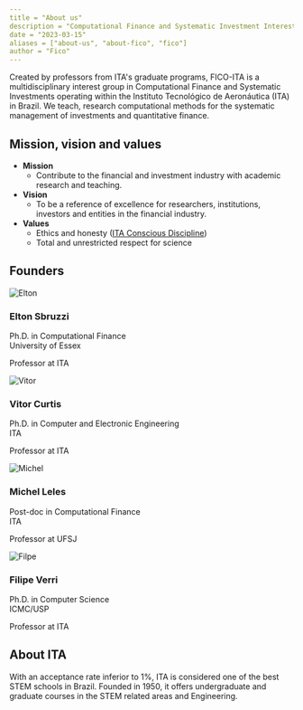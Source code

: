 ```yaml
---
title = "About us"
description = "Computational Finance and Systematic Investment Interest Group"
date = "2023-03-15"
aliases = ["about-us", "about-fico", "fico"]
author = "Fico"
---
```


Created by professors from ITA's graduate programs, FICO-ITA is a multidisciplinary interest group in Computational Finance and Systematic Investments operating within the Instituto Tecnológico de Aeronáutica (ITA) in Brazil. We teach, research computational methods for the systematic management of investments and quantitative finance.

## Mission, vision and values

- **Mission**
   - Contribute to the financial and investment industry with academic research and teaching.
- **Vision**
   - To be a reference of excellence for researchers, institutions, investors and entities in the financial industry.
- **Values**
   - Ethics and honesty ([ITA Conscious Discipline](http://www.aeitaonline.com.br/wiki/index.php?title=DC))
   - Total and unrestricted respect for science

## Founders

<div class="listfounders">
  <div class="card">
    <div class="person-img">
      <img src="/img/team/elton.png" alt="Elton"><h3>Elton Sbruzzi</h3>
    </div>
    <div class="person-diploma">
      <p>Ph.D. in Computational Finance<br>University of Essex</p>
      <p>Professor at ITA</p>
      <p><a href="https://www.linkedin.com/in/eltonsbruzzi/" target="_blank"><i class="fa-brands fa-linkedin"></i></a></p>
    </div>
    <!--
    <div class="person-links">
      <a href="https://www.linkedin.com/in/eltonsbruzzi/" target="_blank"><i class="fa-brands fa-linkedin"></i></a>
    </div>
    -->
  </div>

  <div class="card">
    <div class="person-img">
      <img src="/img/team/vitor.png" alt="Vitor"><h3>Vitor Curtis</h3>
    </div>
    <div class="person-diploma">
      <p>Ph.D. in Computer and Electronic Engineering<br>ITA</p>
      <p>Professor at ITA</p>
      <p><a href="https://www.linkedin.com/in/vitor-curtis/" target="_blank"><i class="fa-brands fa-linkedin"></i></a></p>
    </div>
  </div>

  <div class="card">
    <div class="person-img">
      <img src="/img/team/michel.png" alt="Michel"><h3>Michel Leles</h3>
    </div>
    <div class="person-diploma">
      <p>Post-doc in Computational Finance<br>ITA</p>
      <p>Professor at UFSJ</p>
      <p><a href="https://www.linkedin.com/in/michel-leles/" target="_blank"><i class="fa-brands fa-linkedin"></i></a></p>
    </div>
  </div>

  <div class="card">
    <div class="person-img">
      <img src="/img/team/filipe.png" alt="Filpe"><h3>Filipe Verri</h3>
    </div>
    <div class="person-diploma">
      <p>Ph.D. in Computer Science<br>ICMC/USP</p>
      <p>Professor at ITA</p>
      <p><a href="https://www.linkedin.com/in/filipe-verri-01bba6181/" target="_blank"><i class="fa-brands fa-linkedin"></i></a></p>
    </div>
  </div>

</div>

## About ITA

With an acceptance rate inferior to 1%, ITA is considered one of the best STEM schools in Brazil. Founded in 1950, it offers undergraduate and graduate courses in the STEM related areas and Engineering.
